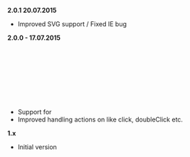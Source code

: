 **2.0.1  20.07.2015**
- Improved SVG support / Fixed IE bug

**2.0.0 - 17.07.2015**
- Support for <svg> element
- Improved handling actions on like click, doubleClick etc.

**1.x**
- Initial version
